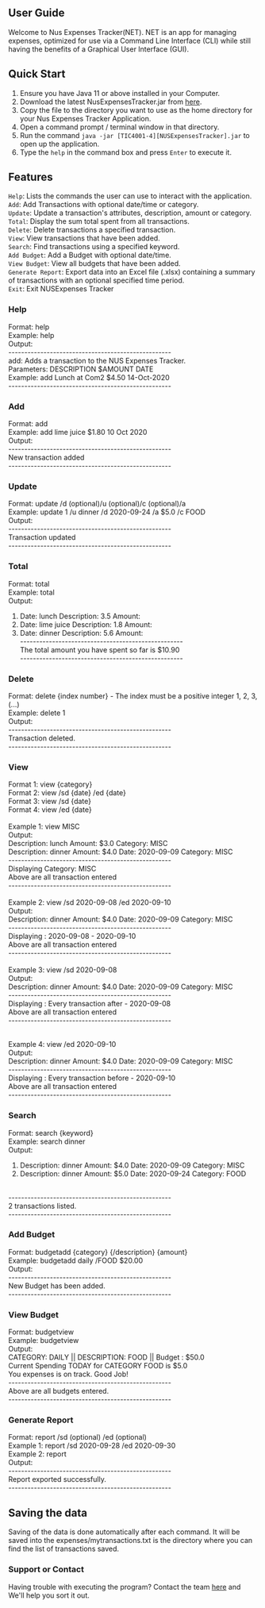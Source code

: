 ## User Guide

Welcome to Nus Expenses Tracker(NET). NET is an app for managing expenses, optimized for use via a Command Line Interface (CLI) while still having the benefits of a Graphical User Interface (GUI). 

## Quick Start
1. Ensure you have Java 11 or above installed in your Computer.
2. Download the latest NusExpensesTracker.jar from [here](https://github.com/AY2021S1-TIC4001-4/tp/releases).
3. Copy the file to the directory you want to use as the home directory for your Nus Expenses Tracker Application.
4. Open a command prompt / terminal window in that directory.
5. Run the command ```java -jar [TIC4001-4][NUSExpensesTracker].jar``` to open up the application.
6. Type the ```help``` in the command box and press ```Enter``` to execute it.

## Features
```Help```: Lists the commands the user can use to interact with the application. <br/>
```Add```: Add Transactions with optional date/time or category. <br/>
```Update```: Update a transaction's attributes, description, amount or category.  <br/>
```Total```: Display the sum total spent from all transactions. <br/>
```Delete```: Delete transactions a specified transaction. <br/>
```View```: View transactions that have been added. <br/>
```Search```: Find transactions using a specified keyword. <br/>
```Add Budget```: Add a Budget with optional date/time. <br/>
```View Budget```: View all budgets that have been added. <br/>
```Generate Report```: Export data into an Excel file (.xlsx) containing a summary of transactions with an optional specified time period. <br/>
```Exit```: Exit NUSExpenses Tracker <br/>

<div style="page-break-after: always;"></div>

### Help
Format: help <br/>
Example: help <br/>
Output: <br/>
---------------------------------------------------<br/>
add: Adds a transaction to the NUS Expenses Tracker. <br/>
Parameters: DESCRIPTION $AMOUNT DATE <br/>
Example: add Lunch at Com2 $4.50 14-Oct-2020 <br/>
---------------------------------------------------<br/>

### Add
Format: add <description><amount><date><br/>
Example: add lime juice $1.80 10 Oct 2020 <br/>
Output: <br/>
---------------------------------------------------<br/>
New transaction added<br/>
---------------------------------------------------<br/>

### Update
Format: update <index> /d <date>(optional)/u <usage>(optional)/c <category>(optional)/a <amount><br/>
Example: update 1 /u dinner /d 2020-09-24 /a $5.0 /c FOOD <br/>
Output: <br/>
---------------------------------------------------<br/>
Transaction updated<br/>
---------------------------------------------------<br/>

### Total
Format: total  <br/>
Example: total <br/>
Output: <br/>
1.  Date: lunch Description: 3.5 Amount: <br/>
2.  Date: lime juice Description: 1.8 Amount: <br/>
3.  Date: dinner Description: 5.6 Amount: <br/>
---------------------------------------------------<br/>
The total amount you have spent so far is $10.90<br/>
---------------------------------------------------<br/>

### Delete
Format: delete {index number} - The index must be a positive integer 1, 2, 3,(...) <br/>
Example: delete 1 <br/>
Output: <br/>
---------------------------------------------------<br/>
Transaction deleted. <br/>
---------------------------------------------------<br/>

### View
Format 1: view {category} <br/>
Format 2: view /sd {date} /ed {date}  <br/>
Format 3: view /sd {date}  <br/>
Format 4: view /ed {date}  <br/>
<br/>
Example 1: view MISC <br/>
Output: <br/>
Description: lunch Amount: $3.0 Category: MISC  <br/>
Description: dinner Amount: $4.0 Date: 2020-09-09 Category: MISC  <br/>
---------------------------------------------------<br/>
Displaying Category: MISC<br/>
Above are all transaction entered<br/>
---------------------------------------------------<br/>
<br/>
Example 2: view /sd 2020-09-08 /ed 2020-09-10 <br/>
Output: <br/>
Description: dinner Amount: $4.0 Date: 2020-09-09 Category: MISC <br/>
---------------------------------------------------<br/>
Displaying : 2020-09-08 - 2020-09-10<br/>
Above are all transaction entered<br/>
---------------------------------------------------<br/>
<br/>
Example 3: view /sd 2020-09-08 <br/>
Output: <br/>
Description: dinner Amount: $4.0 Date: 2020-09-09 Category: MISC <br/>
---------------------------------------------------<br/>
Displaying : Every transaction after - 2020-09-08<br/>
Above are all transaction entered<br/>
---------------------------------------------------<br/>
<br/>

<div style="page-break-after: always;"></div>

Example 4: view /ed 2020-09-10 <br/>
Output: <br/>
Description: dinner Amount: $4.0 Date: 2020-09-09 Category: MISC <br/>
---------------------------------------------------<br/>
Displaying : Every transaction before - 2020-09-10<br/>
Above are all transaction entered<br/>
---------------------------------------------------<br/>

### Search
Format: search {keyword} <br/>
Example: search dinner <br/>
Output: <br/>
1.  Description: dinner Amount: $4.0 Date: 2020-09-09 Category: MISC <br/>
2.  Description:  dinner  Amount: $5.0 Date: 2020-09-24 Category: FOOD <br/>
<br/>
---------------------------------------------------<br/>
2 transactions listed. <br/>
---------------------------------------------------<br/>

### Add Budget
Format: budgetadd {category} {/description} {amount}<br/>
Example: budgetadd daily /FOOD $20.00 <br/>
Output: <br/>
---------------------------------------------------<br/>
New Budget has been added. <br/>
---------------------------------------------------<br/>

### View Budget
Format: budgetview <br/>
Example: budgetview <br/>
Output: <br/>
CATEGORY: DAILY || DESCRIPTION: FOOD || Budget : $50.0 <br/>
Current Spending TODAY for CATEGORY FOOD is $5.0 <br/>
You expenses is on track. Good Job! <br/>
---------------------------------------------------<br/>
Above are all budgets entered. <br/>
---------------------------------------------------<br/>

### Generate Report
Format: report /sd <start date>(optional) /ed <end date> (optional)<br/>
Example 1: report /sd 2020-09-28 /ed 2020-09-30 <br/> 
Example 2: report <br/>
Output: <br/>
---------------------------------------------------<br/>
Report exported successfully. <br/>
---------------------------------------------------<br/>

## Saving the data <br/>
Saving of the data is done automatically after each command. It will be saved into the
expenses/mytransactions.txt is the directory where you can find the list of transactions saved. <br/>

### Support or Contact <br/>
Having trouble with executing the program? Contact the team [here](https://ay2021s1-tic4001-4.github.io/tp/AboutUs.html) and We'll help you sort it out. 